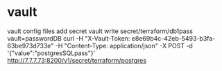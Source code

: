 # vault
vault config files
add secret
vault write secret/terraform/db1pass vault=passwordDB
curl -H "X-Vault-Token: e8e69b4c-42eb-5493-b3fa-63be973d733e" -H "Content-Type: application/json" -X POST -d '{"value":"postgresSQLpass"}' http://7.7.7.73:8200/v1/secret/terraform/postgres
